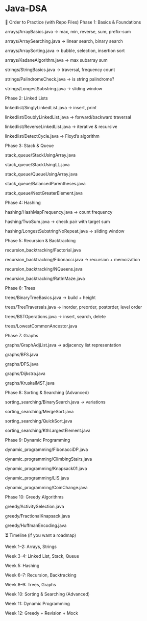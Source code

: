 # Java-DSA


📌 Order to Practice (with Repo Files)
Phase 1: Basics & Foundations

arrays/ArrayBasics.java → max, min, reverse, sum, prefix-sum

arrays/ArraySearching.java → linear search, binary search

arrays/ArraySorting.java → bubble, selection, insertion sort

arrays/KadaneAlgorithm.java → max subarray sum

strings/StringBasics.java → traversal, frequency count

strings/PalindromeCheck.java → is string palindrome?

strings/LongestSubstring.java → sliding window



Phase 2: Linked Lists

linkedlist/SinglyLinkedList.java → insert, print

linkedlist/DoublyLinkedList.java → forward/backward traversal

linkedlist/ReverseLinkedList.java → iterative & recursive

linkedlist/DetectCycle.java → Floyd’s algorithm



Phase 3: Stack & Queue

stack_queue/StackUsingArray.java

stack_queue/StackUsingLL.java

stack_queue/QueueUsingArray.java

stack_queue/BalancedParentheses.java

stack_queue/NextGreaterElement.java



Phase 4: Hashing

hashing/HashMapFrequency.java → count frequency

hashing/TwoSum.java → check pair with target sum

hashing/LongestSubstringNoRepeat.java → sliding window



Phase 5: Recursion & Backtracking

recursion_backtracking/Factorial.java

recursion_backtracking/Fibonacci.java → recursion + memoization

recursion_backtracking/NQueens.java

recursion_backtracking/RatInMaze.java



Phase 6: Trees

trees/BinaryTreeBasics.java → build + height

trees/TreeTraversals.java → inorder, preorder, postorder, level order

trees/BSTOperations.java → insert, search, delete

trees/LowestCommonAncestor.java



Phase 7: Graphs

graphs/GraphAdjList.java → adjacency list representation

graphs/BFS.java

graphs/DFS.java

graphs/Dijkstra.java

graphs/KruskalMST.java



Phase 8: Sorting & Searching (Advanced)

sorting_searching/BinarySearch.java → variations

sorting_searching/MergeSort.java

sorting_searching/QuickSort.java

sorting_searching/KthLargestElement.java



Phase 9: Dynamic Programming

dynamic_programming/FibonacciDP.java

dynamic_programming/ClimbingStairs.java

dynamic_programming/Knapsack01.java

dynamic_programming/LIS.java

dynamic_programming/CoinChange.java



Phase 10: Greedy Algorithms

greedy/ActivitySelection.java

greedy/FractionalKnapsack.java

greedy/HuffmanEncoding.java




⏳ Timeline (if you want a roadmap)

Week 1–2: Arrays, Strings

Week 3–4: Linked List, Stack, Queue

Week 5: Hashing

Week 6–7: Recursion, Backtracking

Week 8–9: Trees, Graphs

Week 10: Sorting & Searching (Advanced)

Week 11: Dynamic Programming

Week 12: Greedy + Revision + Mock